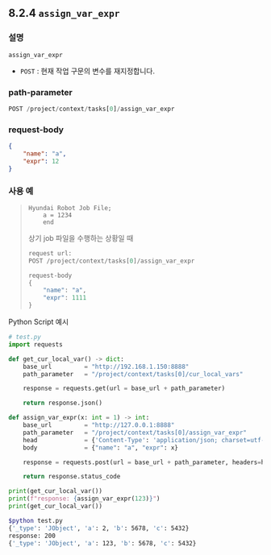 ﻿## 8.2.4 `assign_var_expr`

### 설명

`assign_var_expr`

- `POST` : 현재 작업 구문의 변수를 재지정합니다.

### path-parameter

```python
POST /project/context/tasks[0]/assign_var_expr
```

### request-body
```json
{
    "name": "a",
    "expr": 12
}
```

### 사용 예

<blockquote>

```text
Hyundai Robot Job File;
    a = 1234
    end
```

상기 job 파일을 수행하는 상황일 때

```python
request url:
POST /project/context/tasks[0]/assign_var_expr

request-body
{
    "name": "a",
    "expr": 1111
}
```

</blockquote>

Python Script 예시

```python
# test.py
import requests

def get_cur_local_var() -> dict:
    base_url         = "http://192.168.1.150:8888"
    path_parameter   = "/project/context/tasks[0]/cur_local_vars"

    response = requests.get(url = base_url + path_parameter)

    return response.json()

def assign_var_expr(x: int = 1) -> int:
    base_url         = "http://127.0.0.1:8888"
    path_parameter   = "/project/context/tasks[0]/assign_var_expr"
    head             = {'Content-Type': 'application/json; charset=utf-8'}
    body             = {"name": "a", "expr": x}

    response = requests.post(url = base_url + path_parameter, headers=head, json=body)

    return response.status_code

print(get_cur_local_var())
print(f"response: {assign_var_expr(123)}")
print(get_cur_local_var())
```
```sh
$python test.py 
{'_type': 'JObject', 'a': 2, 'b': 5678, 'c': 5432}
response: 200
{'_type': 'JObject', 'a': 123, 'b': 5678, 'c': 5432}
```